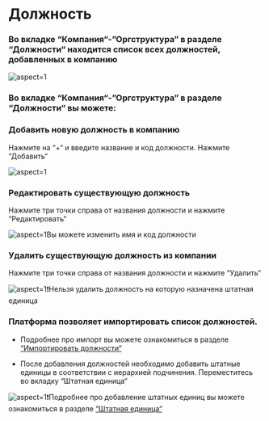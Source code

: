 # Должность

### Во вкладке “Компания“-”Оргструктура” в разделе “Должности“ находится список всех должностей, добавленных в компанию

 ![](/api/attachments.redirect?id=c983fca7-83de-497d-ba30-fba57e6dbfd2 "aspect=1")

### Во вкладке “Компания“-”Оргструктура” в разделе “Должности“ вы можете:

### Добавить новую должность в компанию

Нажмите на “+“ и введите название и код должности. Нажмите “Добавить“

 ![](/api/attachments.redirect?id=6d3167a3-6565-409e-969c-35a20ea883d2 "aspect=1")

### Редактировать существующую должность

Нажмите три точки справа от названия должности и нажмите “Редактировать“

 ![](/api/attachments.redirect?id=b8abfa34-15d3-48e8-bfd5-33aa23ec4795 "aspect=1")Вы можете изменить имя и код должности

### Удалить существующую должность из компании

Нажмите три точки справа от названия должности и нажмите “Удалить“

 ![](/api/attachments.redirect?id=c6e73e7e-666b-4a65-91b1-081d0a595b23 "aspect=1")❗Нельзя удалить должность на которую назначена штатная единица


### Платформа позволяет импортировать список должностей. 

- Подробнее про импорт вы можете ознакомиться в разделе [“Импортировать должности“](/doc/importirovat-dolzhnosti-wiGhYSgUhh)


- После добавления должностей необходимо добавить штатные единицы в соответствии с иерархией подчинения. Переместитесь во вкладку “Штатная единица“

 ![](/api/attachments.redirect?id=61c762fc-4a69-47ec-966a-5d49128a5543 "aspect=1")❗Подробнее про добавление штатных единиц вы можете ознакомиться в разделе [“Штатная единица“](/doc/shtatnaya-edinica-YEehTEF3aC)